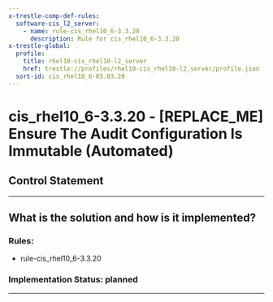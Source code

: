 ```yaml
---
x-trestle-comp-def-rules:
  software-cis_l2_server:
    - name: rule-cis_rhel10_6-3.3.20
      description: Rule for cis_rhel10_6-3.3.20
x-trestle-global:
  profile:
    title: rhel10-cis_rhel10-l2_server
    href: trestle://profiles/rhel10-cis_rhel10-l2_server/profile.json
  sort-id: cis_rhel10_6-03.03.20
---
```


# cis_rhel10_6-3.3.20 - \[REPLACE_ME\] Ensure The Audit Configuration Is Immutable (Automated)

## Control Statement

______________________________________________________________________

## What is the solution and how is it implemented?

<!-- For implementation status enter one of: implemented, partial, planned, alternative, not-applicable -->

<!-- Note that the list of rules under ### Rules: is read-only and changes will not be captured after assembly to JSON -->

<!-- Add control implementation description here for control: cis_rhel10_6-3.3.20 -->

### Rules:

  - rule-cis_rhel10_6-3.3.20

### Implementation Status: planned

______________________________________________________________________

